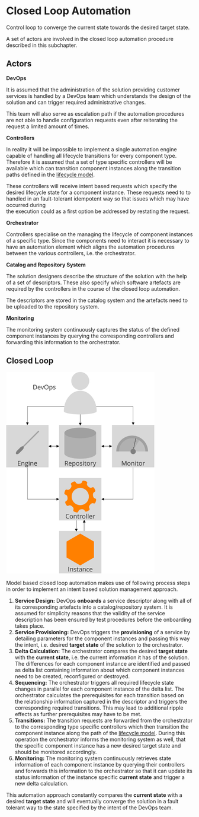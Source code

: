 Closed Loop Automation
======================

<div class="subtitle"> Control loop to converge the current state towards the desired target state.</div>

A set of actors are involved in the closed loop automation procedure described
in this subchapter.

Actors
------

**DevOps**

It is assumed that the administration of the solution providing customer
services is handled by a DevOps team which understands the design of the
solution and can trigger required administrative changes.

This team will also serve as escalation path if the automation procedures
are not able to handle configuration requests even after reiterating the
request a limited amount of times.

**Controllers**

In reality it will be impossible to implement a single automation engine
capable of handling all lifecycle transitions for every component type.
Therefore it is assumed that a set of type specific controllers will be
available which can transition component instances along the transition paths
defined in the [lifecycle model](./Concepts-Lifecycle.md).

These controllers will receive intent based requests which specify the desired
lifecycle state for a component instance. These requests need to to handled in
an fault-tolerant idempotent way so that issues which may have occurred during  
the execution could as a first option be addressed by restating the request.

**Orchestrator**

Controllers specialise on the managing the lifecycle of component instances of
a specific type. Since the components need to interact it is necessary to have
an automation element which aligns the automation procedures between the
various controllers, i.e. the orchestrator.

**Catalog and Repository System**

The solution designers describe the structure of the solution with the help of
a set of descriptors. These also specify which software artefacts are required
by the controllers in the course of the closed loop automation.

The descriptors are stored in the catalog system and the artefacts need to be
uploaded to the repository system.

**Monitoring**

The monitoring system continuously captures the status of the defined component
instances by querying the corresponding controllers and forwarding this
information to the orchestrator.

Closed Loop
-----------

<img src="./assets/images/closedloop.svg" alt="Closed loop automation" width="400" />

Model based closed loop automation makes use of following process steps in order
to implement an intent based solution management approach.

1. **Service Design:** DevOps __onboards__ a service descriptor along with all
   of its corresponding artefacts into a catalog/repository system. It is
   assumed for simplicity reasons that the validity of the service description
   has been ensured by test procedures before the onboarding takes place.
2. **Service Provisioning:**
   DevOps triggers the __provisioning__ of a service
   by detailing parameters for the component instances and passing this way the
   intent, i.e. desired __target state__ of the solution to the orchestrator.
3. **Delta Calculation:**
   The orchestrator compares the desired
   __target state__ with the __current state__, i.e. the current information it
   has of the solution. The differences for each component instance are
   identified and passed as delta list containing information about which
   component instances need to be created, reconfigured or destroyed.
4. **Sequencing:**
   The orchestrator triggers all required lifecycle state
   changes in parallel for each component instance of the delta list.
   The orchestrator calculates the prerequisites for each transition based on
   the relationship information captured in the descriptor and triggers the
   corresponding required transitions.
   This may lead to additional ripple effects as further prerequisites may have
   to be met.
5. **Transitions:**
   The transition requests are forwarded from the orchestrator to the
   corresponding type specific controllers which then transition the component
   instance along the path of the [lifecycle model](./Concepts-Lifecycle.md).
   During this operation the orchestrator informs the monitoring system as well,
   that the specific component instance has a new desired target state and
   should be monitored accordingly.
6. **Monitoring:**
   The monitoring system continuously retrieves state information of each
   component instance by querying their controllers and forwards this
   information to the orchestrator so that it can update its status information
   of the instance specific __current state__ and trigger a new delta
   calculation.

This automation approach constantly compares the __current state__ with a
desired __target state__ and will eventually converge the solution in a fault
tolerant way to the state specified by the intent of the DevOps team.
